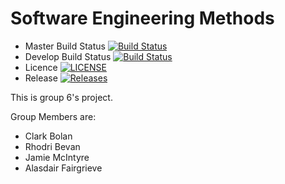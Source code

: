 # Software Engineering Methods

- Master Build Status [![Build Status](https://travis-ci.org/40456381/semgroup62020.svg?branch=master)](https://travis-ci.org/40456381/semgroup62020)
- Develop Build Status [![Build Status](https://travis-ci.org/40456381/semgroup62020.svg?branch=develop)](https://travis-ci.org/40456381/semgroup62020)
- Licence [![LICENSE](https://img.shields.io/github/license/40456381/semgroup62020.svg?style=flat-square)](https://github.com/40456381/semgroup62020/blob/master/LICENSE)
- Release [![Releases](https://img.shields.io/github/release/40456381/semgroup62020/all.svg?style=flat-square)](https://github.com/40456381/semgroup62020/releases)

This is group 6's project.

Group Members are:
* Clark Bolan 
* Rhodri Bevan
* Jamie McIntyre
* Alasdair Fairgrieve
